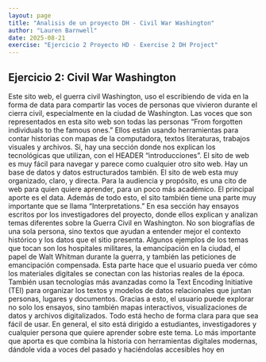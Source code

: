 ```yaml
---
layout: page
title: "Analisis de un proyecto DH - Civil War Washington"
author: "Lauren Barnwell"
date: 2025-08-21
exercise: "Ejercicio 2 Proyecto HD - Exercise 2 DH Project"
---
```

## Ejercicio 2: Civil War Washington

Este sito web, el guerra civil Washington, uso el escribiendo de vida en la forma de data para compartir las voces de personas que vivieron durante el cierra civil, especialmente en la ciudad de Washington. Las voces que son representados en esta sito web son todas las personas “From forgotten individuals to the famous ones.” Ellos están usando herramientas para contar historias con mapas de la computadora, textos literaturas, trabajos visuales y archivos. Si, hay una sección donde nos explican los tecnológicas que utilizan, con el HEADER “introducciones”. El sito de web es muy fácil para navegar y parece como cualquier otro sito web. Hay un base de datos y datos estructurados también. El sito de web esta muy organizado, claro, y directa. Para la audiencia y propósito, es una cito de web para quien quiere aprender, para un poco más académico. El principal aporte es el data.
Además de todo esto, el sito también tiene una parte muy importante que se llama “Interpretations.” En esa sección hay ensayos escritos por los investigadores del proyecto, donde ellos explican y analizan temas diferentes sobre la Guerra Civil en Washington. No son biografías de una sola persona, sino textos que ayudan a entender mejor el contexto histórico y los datos que el sitio presenta. Algunos ejemplos de los temas que tocan son los hospitales militares, la emancipación en la ciudad, el papel de Walt Whitman durante la guerra, y también las peticiones de emancipación compensada. Esta parte hace que el usuario pueda ver cómo los materiales digitales se conectan con las historias reales de la época.
También usan tecnologías más avanzadas como la Text Encoding Initiative (TEI) para organizar los textos y modelos de datos relacionales que juntan personas, lugares y documentos. Gracias a esto, el usuario puede explorar no solo los ensayos, sino también mapas interactivos, visualizaciones de datos y archivos digitalizados. Todo está hecho de forma clara para que sea fácil de usar.
En general, el sito está dirigido a estudiantes, investigadores y cualquier persona que quiere aprender sobre este tema. Lo más importante que aporta es que combina la historia con herramientas digitales modernas, dándole vida a voces del pasado y haciéndolas accesibles hoy en 



